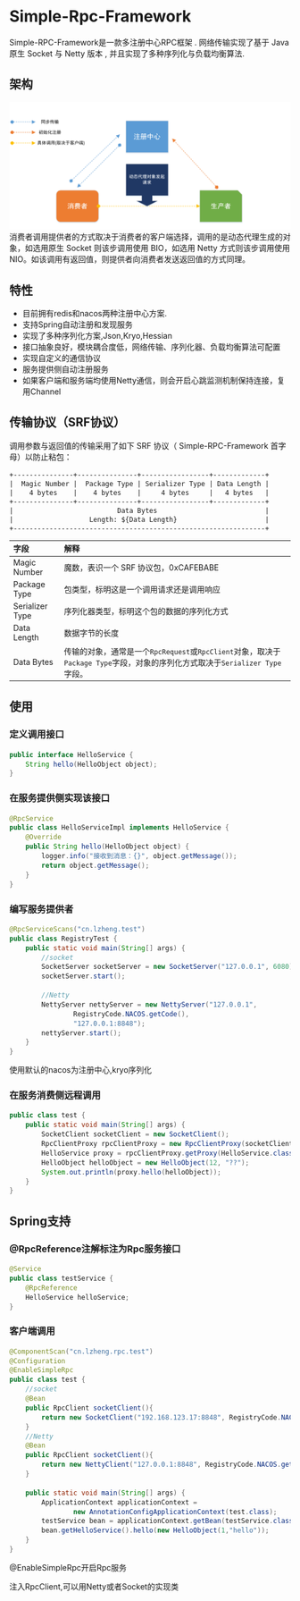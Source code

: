 # Simple-Rpc-Framework

Simple-RPC-Framework是一款多注册中心RPC框架 . 网络传输实现了基于 Java 原生 Socket 与 Netty 版本 , 并且实现了多种序列化与负载均衡算法.

## 架构

![系统架构](./img/rpc.png)
消费者调用提供者的方式取决于消费者的客户端选择，调用的是动态代理生成的对象，如选用原生 Socket 则该步调用使用 BIO，如选用 Netty 方式则该步调用使用 NIO。如该调用有返回值，则提供者向消费者发送返回值的方式同理。

## 特性

- 目前拥有redis和nacos两种注册中心方案.
- 支持Spring自动注册和发现服务  
- 实现了多种序列化方案,Json,Kryo,Hessian
- 接口抽象良好，模块耦合度低，网络传输、序列化器、负载均衡算法可配置
- 实现自定义的通信协议
- 服务提供侧自动注册服务
- 如果客户端和服务端均使用Netty通信，则会开启心跳监测机制保持连接，复用Channel

## 传输协议（SRF协议）

调用参数与返回值的传输采用了如下 SRF 协议（ Simple-RPC-Framework 首字母）以防止粘包：

```
+---------------+---------------+-----------------+-------------+
|  Magic Number |  Package Type | Serializer Type | Data Length |
|    4 bytes    |    4 bytes    |     4 bytes     |   4 bytes   |
+---------------+---------------+-----------------+-------------+
|                          Data Bytes                           |
|                   Length: ${Data Length}                      |
+---------------------------------------------------------------+
```

| 字段            | 解释                                                         |
| :-------------- | :----------------------------------------------------------- |
| Magic Number    | 魔数，表识一个 SRF 协议包，0xCAFEBABE                        |
| Package Type    | 包类型，标明这是一个调用请求还是调用响应                     |
| Serializer Type | 序列化器类型，标明这个包的数据的序列化方式                   |
| Data Length     | 数据字节的长度                                               |
| Data Bytes      | 传输的对象，通常是一个`RpcRequest`或`RpcClient`对象，取决于`Package Type`字段，对象的序列化方式取决于`Serializer Type`字段。 |

## 使用

### 定义调用接口
```java
public interface HelloService {
    String hello(HelloObject object);
}
```

### 在服务提供侧实现该接口
```java
@RpcService
public class HelloServiceImpl implements HelloService {
    @Override
    public String hello(HelloObject object) {
        logger.info("接收到消息：{}", object.getMessage());
        return object.getMessage();
    }
}
```
### 编写服务提供者
```java
@RpcServiceScans("cn.lzheng.test")
public class RegistryTest {
    public static void main(String[] args) {
        //socket
        SocketServer socketServer = new SocketServer("127.0.0.1", 6080);
        socketServer.start();
        
        //Netty
        NettyServer nettyServer = new NettyServer("127.0.0.1",
                RegistryCode.NACOS.getCode(),
                "127.0.0.1:8848");
        nettyServer.start();
    }
}
```
使用默认的nacos为注册中心,kryo序列化

### 在服务消费侧远程调用
```java
public class test {
    public static void main(String[] args) {
        SocketClient socketClient = new SocketClient();
        RpcClientProxy rpcClientProxy = new RpcClientProxy(socketClient);
        HelloService proxy = rpcClientProxy.getProxy(HelloService.class);
        HelloObject helloObject = new HelloObject(12, "??");
        System.out.println(proxy.hello(helloObject));
    }
}
```

## Spring支持

### @RpcReference注解标注为Rpc服务接口
```java
@Service
public class testService {
    @RpcReference
    HelloService helloService;
}
```

### 客户端调用
```java
@ComponentScan("cn.lzheng.rpc.test")
@Configuration
@EnableSimpleRpc
public class test {
    //socket
    @Bean
    public RpcClient socketClient(){
        return new SocketClient("192.168.123.17:8848", RegistryCode.NACOS.getCode());
    }
    //Netty
    @Bean
    public RpcClient socketClient(){
        return new NettyClient("127.0.0.1:8848", RegistryCode.NACOS.getCode());
    }
    
    public static void main(String[] args) {
        ApplicationContext applicationContext =
                new AnnotationConfigApplicationContext(test.class);
        testService bean = applicationContext.getBean(testService.class);
        bean.getHelloService().hello(new HelloObject(1,"hello"));
    }
}

```
@EnableSimpleRpc开启Rpc服务

注入RpcClient,可以用Netty或者Socket的实现类
